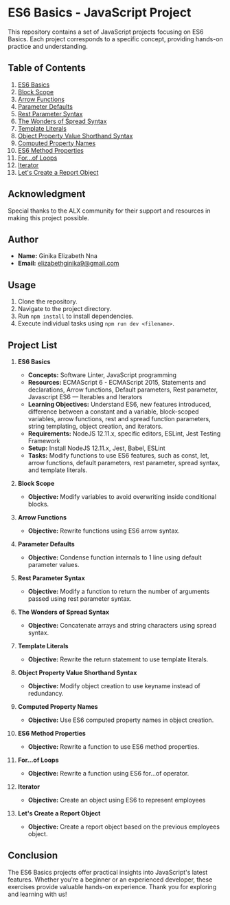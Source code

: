 # ES6 Basics - JavaScript Project

This repository contains a set of JavaScript projects focusing on ES6 Basics. Each project corresponds to a specific concept, providing hands-on practice and understanding.

## Table of Contents

1. [ES6 Basics](#es6-basics)
2. [Block Scope](#block-scope)
3. [Arrow Functions](#arrow-functions)
4. [Parameter Defaults](#parameter-defaults)
5. [Rest Parameter Syntax](#rest-parameter-syntax)
6. [The Wonders of Spread Syntax](#the-wonders-of-spread-syntax)
7. [Template Literals](#template-literals)
8. [Object Property Value Shorthand Syntax](#object-property-value-shorthand-syntax)
9. [Computed Property Names](#computed-property-names)
10. [ES6 Method Properties](#es6-method-properties)
11. [For...of Loops](#forof-loops)
12. [Iterator](#iterator)
13. [Let's Create a Report Object](#lets-create-a-report-object)

## Acknowledgment

Special thanks to the ALX community for their support and resources in making this project possible.

## Author

- **Name:** Ginika Elizabeth Nna
- **Email:** elizabethginika9@gmail.com

## Usage

1. Clone the repository.
2. Navigate to the project directory.
3. Run `npm install` to install dependencies.
4. Execute individual tasks using `npm run dev <filename>`.

## Project List

1. **ES6 Basics**
    - **Concepts:** Software Linter, JavaScript programming
    - **Resources:** ECMAScript 6 - ECMAScript 2015, Statements and declarations, Arrow functions, Default parameters, Rest parameter, Javascript ES6 — Iterables and Iterators
    - **Learning Objectives:** Understand ES6, new features introduced, difference between a constant and a variable, block-scoped variables, arrow functions, rest and spread function parameters, string templating, object creation, and iterators.
    - **Requirements:** NodeJS 12.11.x, specific editors, ESLint, Jest Testing Framework
    - **Setup:** Install NodeJS 12.11.x, Jest, Babel, ESLint
    - **Tasks:** Modify functions to use ES6 features, such as const, let, arrow functions, default parameters, rest parameter, spread syntax, and template literals.

2. **Block Scope**
    - **Objective:** Modify variables to avoid overwriting inside conditional blocks.

3. **Arrow Functions**
    - **Objective:** Rewrite functions using ES6 arrow syntax.

4. **Parameter Defaults**
    - **Objective:** Condense function internals to 1 line using default parameter values.

5. **Rest Parameter Syntax**
    - **Objective:** Modify a function to return the number of arguments passed using rest parameter syntax.

6. **The Wonders of Spread Syntax**
    - **Objective:** Concatenate arrays and string characters using spread syntax.

7. **Template Literals**
    - **Objective:** Rewrite the return statement to use template literals.

8. **Object Property Value Shorthand Syntax**
    - **Objective:** Modify object creation to use keyname instead of redundancy.

9. **Computed Property Names**
    - **Objective:** Use ES6 computed property names in object creation.

10. **ES6 Method Properties**
    - **Objective:** Rewrite a function to use ES6 method properties.

11. **For...of Loops**
    - **Objective:** Rewrite a function using ES6 for...of operator.

12. **Iterator**
    - **Objective:** Create an object using ES6 to represent employees

13. **Let's Create a Report Object**
    - **Objective:** Create a report object based on the previous employees object.


## Conclusion

The ES6 Basics projects offer practical insights into JavaScript's latest features. Whether you're a beginner or an experienced developer, these exercises provide valuable hands-on experience. Thank you for exploring and learning with us!


